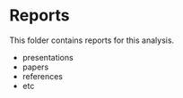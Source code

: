 # Reports

This folder contains reports for this analysis.

* presentations
* papers
* references
* etc
